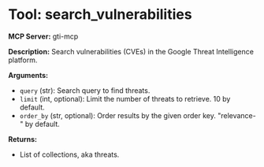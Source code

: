 # Tool: search_vulnerabilities

**MCP Server:** gti-mcp

**Description:** Search vulnerabilities (CVEs) in the Google Threat Intelligence platform.

**Arguments:**

*   `query` (str): Search query to find threats.
*   `limit` (int, optional): Limit the number of threats to retrieve. 10 by default.
*   `order_by` (str, optional): Order results by the given order key. "relevance-" by default.

**Returns:**

*   List of collections, aka threats.
